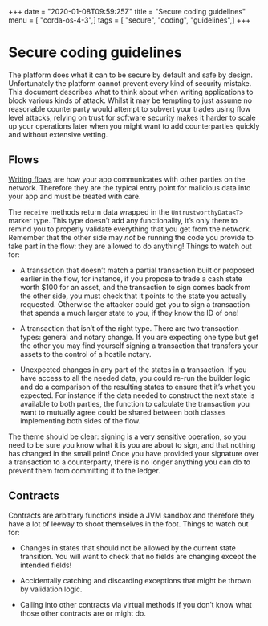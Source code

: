 +++
date = "2020-01-08T09:59:25Z"
title = "Secure coding guidelines"
menu = [ "corda-os-4-3",]
tags = [ "secure", "coding", "guidelines",]
+++


# Secure coding guidelines

The platform does what it can to be secure by default and safe by design. Unfortunately the platform cannot
            prevent every kind of security mistake. This document describes what to think about when writing applications
            to block various kinds of attack. Whilst it may be tempting to just assume no reasonable counterparty would
            attempt to subvert your trades using flow level attacks, relying on trust for software security makes it
            harder to scale up your operations later when you might want to add counterparties quickly and without
            extensive vetting.


## Flows

[Writing flows](flow-state-machines.md) are how your app communicates with other parties on the network. Therefore they
                are the typical entry point for malicious data into your app and must be treated with care.

The `receive` methods return data wrapped in the `UntrustworthyData<T>` marker type. This type doesn’t add
                any functionality, it’s only there to remind you to properly validate everything that you get from the network.
                Remember that the other side may *not* be running the code you provide to take part in the flow: they are
                allowed to do anything! Things to watch out for:


* A transaction that doesn’t match a partial transaction built or proposed earlier in the flow, for instance,
                        if you propose to trade a cash state worth $100 for an asset, and the transaction to sign comes back from the
                        other side, you must check that it points to the state you actually requested. Otherwise the attacker could
                        get you to sign a transaction that spends a much larger state to you, if they know the ID of one!


* A transaction that isn’t of the right type. There are two transaction types: general and notary change. If you
                        are expecting one type but get the other you may find yourself signing a transaction that transfers your assets
                        to the control of a hostile notary.


* Unexpected changes in any part of the states in a transaction. If you have access to all the needed data, you
                        could re-run the builder logic and do a comparison of the resulting states to ensure that it’s what you expected.
                        For instance if the data needed to construct the next state is available to both parties, the function to
                        calculate the transaction you want to mutually agree could be shared between both classes implementing both
                        sides of the flow.


The theme should be clear: signing is a very sensitive operation, so you need to be sure you know what it is you
                are about to sign, and that nothing has changed in the small print! Once you have provided your signature over a
                transaction to a counterparty, there is no longer anything you can do to prevent them from committing it to the ledger.


## Contracts

Contracts are arbitrary functions inside a JVM sandbox and therefore they have a lot of leeway to shoot themselves
                in the foot. Things to watch out for:


* Changes in states that should not be allowed by the current state transition. You will want to check that no
                        fields are changing except the intended fields!


* Accidentally catching and discarding exceptions that might be thrown by validation logic.


* Calling into other contracts via virtual methods if you don’t know what those other contracts are or might do.



